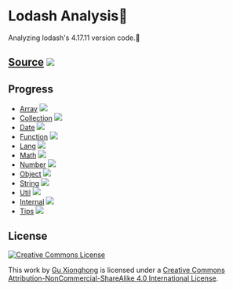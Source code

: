 # Lodash Analysis🤠

Analyzing lodash's 4.17.11 version code.🚀

## [Source](https://github.com/gu-xionghong/lodash) ![](https://img.shields.io/badge/version-4.17.11-green.svg)

## Progress

- [Array](./Array/) ![](https://img.shields.io/badge/progress-0/66-red.svg)
- [Collection](./Collection/) ![](https://img.shields.io/badge/progress-0/16-red.svg)
- [Date](./Date/) ![](https://img.shields.io/badge/progress-0/1-red.svg)
- [Function](./Function/) ![](https://img.shields.io/badge/progress-0/11-red.svg)
- [Lang](./Lang/) ![](https://img.shields.io/badge/progress-2/51-red.svg)
- [Math](./Math/) ![](https://img.shields.io/badge/progress-4/14-red.svg)
- [Number](./Number/) ![](https://img.shields.io/badge/progress-0/3-red.svg)
- [Object](./Object/) ![](https://img.shields.io/badge/progress-0/37-red.svg)
- [String](./String/) ![](https://img.shields.io/badge/progress-0/27-red.svg)
- [Util](./Util/) ![](https://img.shields.io/badge/progress-0/22-red.svg)
- [Internal](./Internal/) ![](https://img.shields.io/badge/progress-4/143-red.svg)
- [Tips](./Tips/) ![](https://img.shields.io/badge/progress-1/1-green.svg)

## License

[![Creative Commons License](https://i.creativecommons.org/l/by-nc-sa/4.0/80x15.png)](http://creativecommons.org/licenses/by-nc-sa/4.0/)   

This work by [Gu Xionghong](https://github.com/gu-xionghong) is licensed under a [Creative Commons Attribution-NonCommercial-ShareAlike 4.0 International License](http://creativecommons.org/licenses/by-nc-sa/4.0/).
